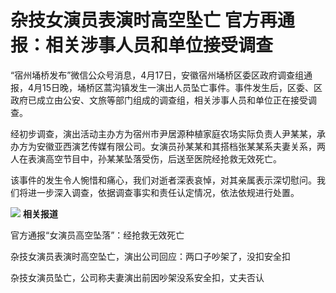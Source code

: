 # 杂技女演员表演时高空坠亡 官方再通报：相关涉事人员和单位接受调查

“宿州埇桥发布”微信公众号消息，4月17日，安徽宿州埇桥区委区政府调查组通报，4月15日晚，埇桥区蒿沟镇发生一演出人员坠亡事件。事件发生后，区委、区政府已成立由公安、文旅等部门组成的调查组，相关涉事人员和单位正在接受调查。

经初步调查，演出活动主办方为宿州市尹居源种植家庭农场实际负责人尹某某，承办方为安徽亚西演艺传媒有限公司。女演员孙某某和其搭档张某某系夫妻关系，两人在表演高空节目中，孙某某坠落受伤，后送至医院经抢救无效死亡。

该事件的发生令人惋惜和痛心，我们对逝者深表哀悼，对其亲属表示深切慰问。我们将进一步深入调查，依据调查事实和责任认定情况，依法依规进行处置。

![](https://inews.gtimg.com/om_bt/OSSO7t60tcWMIo03MwYwyTCFAYv43ICG3mg5-joV-rDLMAA/1000)
**相关报道**

官方通报“女演员高空坠落”：经抢救无效死亡

杂技女演员表演时高空坠亡，演出公司回应：两口子吵架了，没扣安全扣

杂技女演员坠亡，公司称夫妻演出前因吵架没系安全扣，丈夫否认

